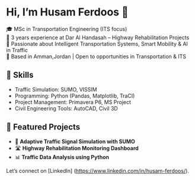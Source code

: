# Hi, I’m Husam Ferdoos 👋  
🎓 MSc in Transportation Engineering (ITS focus)  
👷 3 years experience at Dar Al Handasah – Highway Rehabilitation Projects  
🚦 Passionate about Intelligent Transportation Systems, Smart Mobility & AI in Traffic  
📍 Based in Amman,Jordan | Open to opportunities in Transportation & ITS  

## 🔧 Skills  
- Traffic Simulation: SUMO, VISSIM  
- Programming: Python (Pandas, Matplotlib, TraCI) 
- Project Management: Primavera P6, MS Project  
- Civil Engineering Tools: AutoCAD, Civil 3D  

## 📂 Featured Projects  
- 🚦 **Adaptive Traffic Signal Simulation with SUMO**  
- 🛣️ **Highway Rehabilitation Monitoring Dashboard**  
- 📊 **Traffic Data Analysis using Python**

Let’s connect on [LinkedIn] (https://www.linkedin.com/in/husam-ferdoos/).
